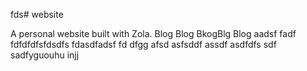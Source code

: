 fds# website

A personal website built with Zola.
Blog Blog BkogBlg
Blog
aadsf
fadf
fdfdfdfsfdsdfs
fdasdfadsf
fd
dfgg
afsd
asfsddf
assdf
asdfdfs
sdf
sadfyguouhu
injj
